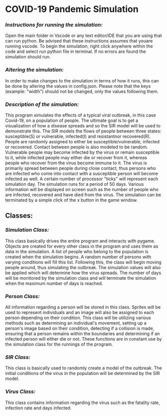 # COVID-19 Pandemic Simulation

### *Instructions for running the simulation:* 

Open the main folder in Vscode or any text editor/IDE that you are using that can run python. Be advised that these instructions assumes that youare running vscode. To begin the simulation, right click anywhere within the code and select run python file in terminal. If no errors are found the simulation should run.

### *Altering the simulation:*

In order to make changes to the simulation in terms of how it runs, this can be done by altering the values in config.json. Please note that the keys (example: "width") should not be changed, only the values following them.


### *Description of the simulation:*

This program simulates the effects of a typical viral outbreak, in this case Covid-19, on a population of people. The ultimate goal is to get a visualization of how a disease spreads and so the SIR model will be used to demonstrate this. The SIR models the flows of people between three states: susceptible(S) or vulnerable, infected(I) and resistantnor recovered(R). People are randomly assigned to either be susceptible/vulnerable, infected or recovered. Contact between people is also modeled to be random. Vulnerable people may become infected by the virus or remain susceptible to it, while infected people may either die or recover from it, whereas people who recover from the virus become immune to it. The virus is primarily spread between people during close contact, thus persons who are infected who come into contact with a susceptible person will become infected as well. A certain number of processor "ticks" will represent each simulation day. The simulation runs for  a period of 50 days. Various information will be displayed on screen such as the
number of people who are infected, recovered and have died from the virus. The simulation can be terminated by a simple click of the x button in the game window. 

## Classes:  

### *Simulation Class:*

This class basically drives the entire program and interacts with pygame. Objects are created for every other class in the program and uses them as data in the simulation. A list of people who belong to the population is created when the simulation begins. A random number of persons with varying conditions will fill this list. Following this, the class will begin moving people around, thus simulating the outbreak. The simulation values will also be applied which will determine how the virus spreads. The number of days will be monitored by the simulation class and will terminate the simulation when the maximum number of days is reached.
   
### *Person Class:*

All information regarding a person will be stored in this class. Sprites will be used to represent individuals and an image will also be assigned to each person depending on their condition. This class will be utilizing various methods such as determining an individual's movement, setting up a person's image based on their condition, detecting if a collision is made, ensuring that a person remains within the boundaries and determining if an infected person will either die or not. These functions are in constant use by the simulation class for the runnings of the program. 

### *SIR Class:*

This class is basically used to randomly create a model of the outbreak. The initial conditions of the virus in the population will be determined by the SIR model. 

### *Virus Class:*

This class contains information regarding the virus such as the fatality rate, infection rate and days infected.




